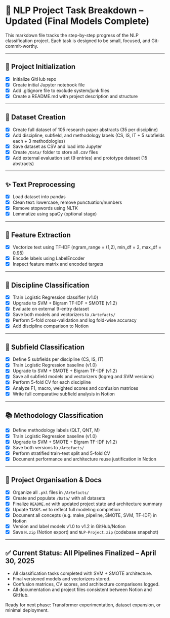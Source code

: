 # 📝 NLP Project Task Breakdown – Updated (Final Models Complete)

This markdown file tracks the step-by-step progress of the NLP classification project. Each task is designed to be small, focused, and Git-commit-worthy.

---

## 🚀 Project Initialization
- [x] Initialize GitHub repo
- [x] Create initial Jupyter notebook file
- [x] Add .gitignore file to exclude system/junk files
- [x] Create a README.md with project description and structure

---

## 📄 Dataset Creation
- [x] Create full dataset of 105 research paper abstracts (35 per discipline)
- [x] Add discipline, subfield, and methodology labels (CS, IS, IT + 5 subfields each + 3 methodologies)
- [x] Save dataset as CSV and load into Jupyter
- [x] Create `/Data/` folder to store all .csv files
- [x] Add external evaluation set (9 entries) and prototype dataset (15 abstracts)

---

## ✨ Text Preprocessing
- [x] Load dataset into pandas
- [x] Clean text: lowercase, remove punctuation/numbers
- [x] Remove stopwords using NLTK
- [x] Lemmatize using spaCy (optional stage)

---

## 🌟 Feature Extraction
- [x] Vectorize text using TF-IDF (ngram_range = (1,2), min_df = 2, max_df = 0.95)
- [x] Encode labels using LabelEncoder
- [x] Inspect feature matrix and encoded targets

---

## 🧐 Discipline Classification
- [x] Train Logistic Regression classifier (v1.0)
- [x] Upgrade to SVM + Bigram TF-IDF + SMOTE (v1.2)
- [x] Evaluate on external 9-entry dataset
- [x] Save both models and vectorizers to `/Artefacts/`
- [x] Perform 5-fold cross-validation and log fold-wise accuracy
- [x] Add discipline comparison to Notion

---

## 🔮 Subfield Classification
- [x] Define 5 subfields per discipline (CS, IS, IT)
- [x] Train Logistic Regression baseline (v1.0)
- [x] Upgrade to SVM + SMOTE + Bigram TF-IDF (v1.2)
- [x] Save all subfield models and vectorizers (logreg and SVM versions)
- [x] Perform 5-fold CV for each discipline
- [x] Analyze F1, macro, weighted scores and confusion matrices
- [x] Write full comparative subfield analysis in Notion

---

## 📚 Methodology Classification
- [x] Define methodology labels (QLT, QNT, M)
- [x] Train Logistic Regression baseline (v1.0)
- [x] Upgrade to SVM + SMOTE + Bigram TF-IDF (v1.2)
- [x] Save both versions to `/Artefacts/`
- [x] Perform stratified train-test split and 5-fold CV
- [x] Document performance and architecture reuse justification in Notion

---

## 📁 Project Organisation & Docs
- [x] Organize all `.pkl` files in `/Artefacts/`
- [x] Create and populate `/Data/` with all datasets
- [x] Finalize `README.md` with updated project state and architecture summary
- [x] Update `TASKS.md` to reflect full modeling completion
- [x] Document all concepts (e.g. make_pipeline, SMOTE, SVM, TF-IDF) in Notion
- [x] Version and label models v1.0 to v1.2 in GitHub/Notion
- [x] Save `N.zip` (Notion export) and `NLP-Project.zip` (codebase snapshot)

---

## ✅ Current Status: All Pipelines Finalized – April 30, 2025

- All classification tasks completed with SVM + SMOTE architecture.
- Final versioned models and vectorizers stored.
- Confusion matrices, CV scores, and architecture comparisons logged.
- All documentation and project files consistent between Notion and GitHub.

Ready for next phase: Transformer experimentation, dataset expansion, or minimal deployment.

